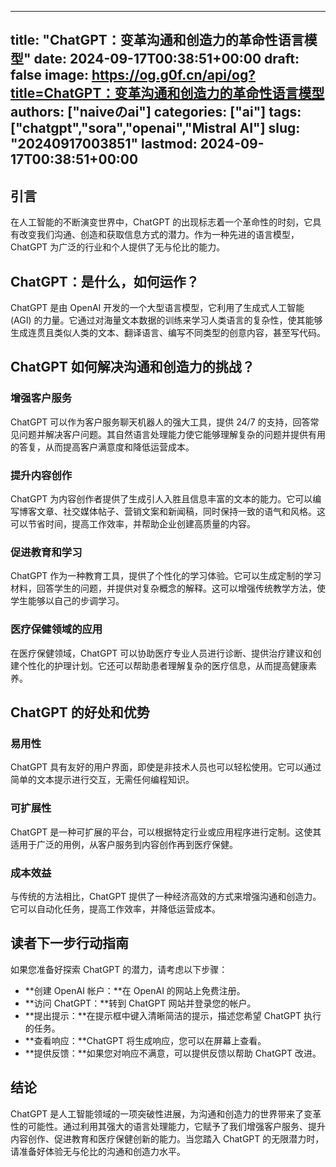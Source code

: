 
---
title: "ChatGPT：变革沟通和创造力的革命性语言模型"
date: 2024-09-17T00:38:51+00:00
draft: false
image: https://og.g0f.cn/api/og?title=ChatGPT：变革沟通和创造力的革命性语言模型
authors: ["naiveのai"]
categories: ["ai"]
tags: ["chatgpt","sora","openai","Mistral AI"]
slug: "20240917003851"
lastmod: 2024-09-17T00:38:51+00:00
---
## 引言

在人工智能的不断演变世界中，ChatGPT 的出现标志着一个革命性的时刻，它具有改变我们沟通、创造和获取信息方式的潜力。作为一种先进的语言模型，ChatGPT 为广泛的行业和个人提供了无与伦比的能力。

## ChatGPT：是什么，如何运作？

ChatGPT 是由 OpenAI 开发的一个大型语言模型，它利用了生成式人工智能 (AGI) 的力量。它通过对海量文本数据的训练来学习人类语言的复杂性，使其能够生成连贯且类似人类的文本、翻译语言、编写不同类型的创意内容，甚至写代码。

## ChatGPT 如何解决沟通和创造力的挑战？

### 增强客户服务

ChatGPT 可以作为客户服务聊天机器人的强大工具，提供 24/7 的支持，回答常见问题并解决客户问题。其自然语言处理能力使它能够理解复杂的问题并提供有用的答复，从而提高客户满意度和降低运营成本。

### 提升内容创作

ChatGPT 为内容创作者提供了生成引人入胜且信息丰富的文本的能力。它可以编写博客文章、社交媒体帖子、营销文案和新闻稿，同时保持一致的语气和风格。这可以节省时间，提高工作效率，并帮助企业创建高质量的内容。

### 促进教育和学习

ChatGPT 作为一种教育工具，提供了个性化的学习体验。它可以生成定制的学习材料，回答学生的问题，并提供对复杂概念的解释。这可以增强传统教学方法，使学生能够以自己的步调学习。

### 医疗保健领域的应用

在医疗保健领域，ChatGPT 可以协助医疗专业人员进行诊断、提供治疗建议和创建个性化的护理计划。它还可以帮助患者理解复杂的医疗信息，从而提高健康素养。

## ChatGPT 的好处和优势

### 易用性

ChatGPT 具有友好的用户界面，即使是非技术人员也可以轻松使用。它可以通过简单的文本提示进行交互，无需任何编程知识。

### 可扩展性

ChatGPT 是一种可扩展的平台，可以根据特定行业或应用程序进行定制。这使其适用于广泛的用例，从客户服务到内容创作再到医疗保健。

### 成本效益

与传统的方法相比，ChatGPT 提供了一种经济高效的方式来增强沟通和创造力。它可以自动化任务，提高工作效率，并降低运营成本。

## 读者下一步行动指南

如果您准备好探索 ChatGPT 的潜力，请考虑以下步骤：

- **创建 OpenAI 帐户：**在 OpenAI 的网站上免费注册。
- **访问 ChatGPT：**转到 ChatGPT 网站并登录您的帐户。
- **提出提示：**在提示框中键入清晰简洁的提示，描述您希望 ChatGPT 执行的任务。
- **查看响应：**ChatGPT 将生成响应，您可以在屏幕上查看。
- **提供反馈：**如果您对响应不满意，可以提供反馈以帮助 ChatGPT 改进。

## 结论

ChatGPT 是人工智能领域的一项突破性进展，为沟通和创造力的世界带来了变革性的可能性。通过利用其强大的语言处理能力，它赋予了我们增强客户服务、提升内容创作、促进教育和医疗保健创新的能力。当您踏入 ChatGPT 的无限潜力时，请准备好体验无与伦比的沟通和创造力水平。